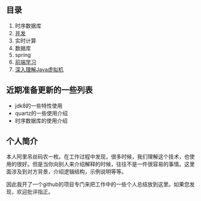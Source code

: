 ## 目录

1. 时序数据库
2. [并发](https://github.com/yanbinghui/doc/blob/master/concurrent/index.md)
3. 实时计算
4. 数据库
5. spring
6. [前端学习](https://github.com/yanbinghui/doc/blob/master/frontend/index.md)
7. [深入理解Java虚拟机](https://github.com/yanbinghui/doc/blob/master/jvm/index.md)


## 近期准备更新的一些列表

- jdk8的一些特性使用
- quartz的一些使用介绍
- 时序数据库的使用介绍



## 个人简介

本人阿里吊丝码农一枚。在工作过程中发现，很多时候，我们理解这个技术，也使用的很好。但是当你向别人来介绍解释的时候，往往不是一件很容易的事情。这里面涉及到对方背景，介绍逻辑结构，示例说明等等。

因此我开了一个github的项目专门来把工作中的一些个人总结放到这里。如果您发现，欢迎批评指正。


